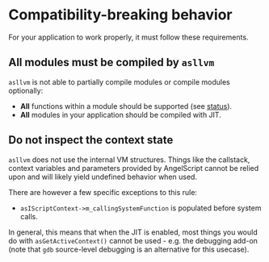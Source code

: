 # Compatibility-breaking behavior

For your application to work properly, it must follow these requirements.

## All modules must be compiled by `asllvm`

`asllvm` is not able to partially compile modules or compile modules optionally:
- **All** functions within a module should be supported (see [status](status.md)).
- **All** modules in your application should be compiled with JIT.

## Do not inspect the context state

`asllvm` does not use the internal VM structures. Things like the callstack, context variables and parameters provided
by AngelScript cannot be relied upon and will likely yield undefined behavior when used.

There are however a few specific exceptions to this rule:
- `asIScriptContext->m_callingSystemFunction` is populated before system calls.

In general, this means that when the JIT is enabled, most things you would do with `asGetActiveContext()` cannot be
used - e.g. the debugging add-on (note that `gdb` source-level debugging is an alternative for this usecase).

